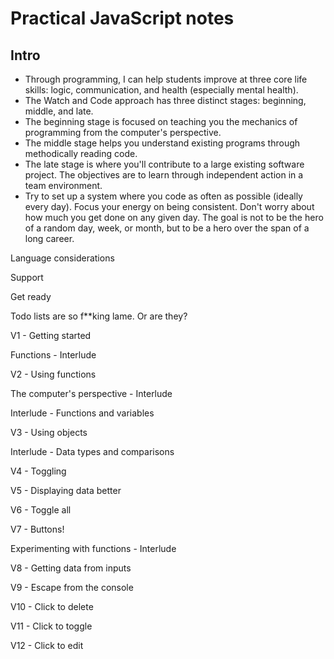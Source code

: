 # Practical JavaScript notes

## Intro

* Through programming, I can help students improve at three core life skills: logic, communication, and health (especially mental health).
* The Watch and Code approach has three distinct stages: beginning, middle, and late.
* The beginning stage is focused on teaching you the mechanics of programming from the computer's perspective.
* The middle stage helps you understand existing programs through methodically reading code.
* The late stage is where you'll contribute to a large existing software project. The objectives are to learn through independent action in a team environment.
* Try to set up a system where you code as often as possible (ideally every day). Focus your energy on being consistent. Don't worry about how much you get done on any given day. The goal is not to be the hero of a random day, week, or month, but to be a hero over the span of a long career.

Language considerations

Support

Get ready

Todo lists are so f&ast;&ast;king lame. Or are they?

V1 - Getting started

Functions - Interlude

V2 - Using functions

The computer's perspective - Interlude

Interlude - Functions and variables

V3 - Using objects

Interlude - Data types and comparisons

V4 - Toggling

V5 - Displaying data better

V6 - Toggle all

V7 - Buttons!

Experimenting with functions - Interlude

V8 - Getting data from inputs

V9 - Escape from the console

V10 - Click to delete

V11 - Click to toggle

V12 - Click to edit
